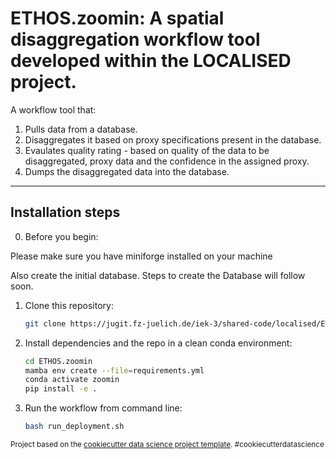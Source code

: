 ETHOS.zoomin: A spatial disaggregation workflow tool developed within the LOCALISED project.
==============================

A workflow tool that:
1. Pulls data from a database.
2. Disaggregates it based on proxy specifications present in the database.
3. Evaulates quality rating - based on quality of the data to be disaggregated, proxy data and 
the confidence in the assigned proxy.  
4. Dumps the disaggregated data into the database.

--------

Installation steps 
------------

0. Before you begin:

Please make sure you have miniforge installed on your machine

Also create the initial database. Steps to create the Database will follow soon. 


1. Clone this repository:
    ```bash
    git clone https://jugit.fz-juelich.de/iek-3/shared-code/localised/ETHOS.zoomin.git
    ```

2. Install dependencies and the repo in a clean conda environment:
    ```bash
    cd ETHOS.zoomin
    mamba env create --file=requirements.yml
    conda activate zoomin
    pip install -e .
    ```

3. Run the workflow from command line:
    ```bash
    bash run_deployment.sh
    ```

<p><small>Project based on the <a target="_blank" href="https://drivendata.github.io/cookiecutter-data-science/">cookiecutter data science project template</a>. #cookiecutterdatascience</small></p>
